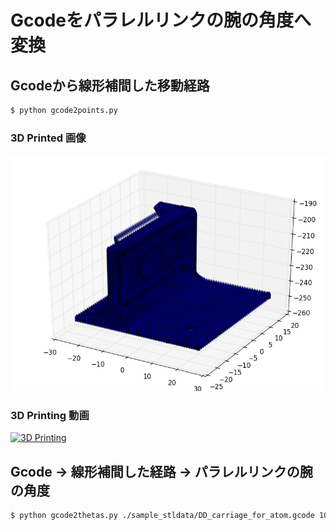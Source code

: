 # Gcodeをパラレルリンクの腕の角度へ変換


## Gcodeから線形補間した移動経路

```bash
$ python gcode2points.py
```

### 3D Printed 画像

![3dprinted](3dprinted.png)


### 3D Printing 動画

[![3D Printing](http://img.youtube.com/vi/YOUTUBE_VIDEO_ID_HERE/0.jpg)](http://youtu.be/3DQpn81zP6k)


## Gcode → 線形補間した経路 → パラレルリンクの腕の角度

```bash
$ python gcode2thetas.py ./sample_stldata/DD_carriage_for_atom.gcode 100 200 80 10
```
